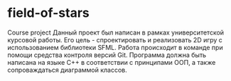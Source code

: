 # field-of-stars
Course project
Данный проект был написан в рамках университетской курсовой работы.
Его цель - спроектировать и реализовать 2D игру с использованием библиотеки SFML.
Работа происходит в команде при помощи средства контроля версий Git.
Программа должна быть написана на языке C++ в соответствии с принципами ООП, а также сопроваждаться
диаграммой классов.
